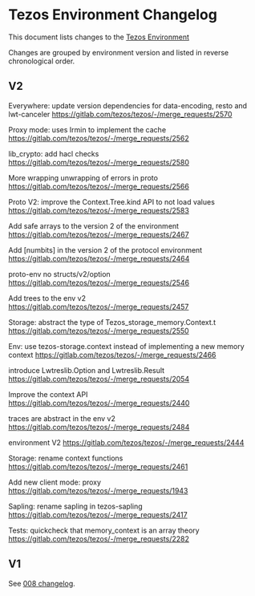 # Tezos Environment Changelog

This document lists changes to the [Tezos Environment](https://tezos.gitlab.io/shell/the_big_picture.html#the-economic-protocol-environment-and-compiler)

Changes are grouped by environment version and listed in reverse chronological order.

## V2 

Everywhere: update version dependencies for data-encoding, resto and lwt-canceler
https://gitlab.com/tezos/tezos/-/merge_requests/2570

Proxy mode: uses Irmin to implement the cache
https://gitlab.com/tezos/tezos/-/merge_requests/2562

lib_crypto: add hacl checks
https://gitlab.com/tezos/tezos/-/merge_requests/2580

More wrapping unwrapping of errors in proto
https://gitlab.com/tezos/tezos/-/merge_requests/2566

Proto V2: improve the Context.Tree.kind API to not load values
https://gitlab.com/tezos/tezos/-/merge_requests/2583

Add safe arrays to the version 2 of the environment
https://gitlab.com/tezos/tezos/-/merge_requests/2467

Add [numbits] in the version 2 of the protocol environment
https://gitlab.com/tezos/tezos/-/merge_requests/2464

proto-env no structs/v2/option
https://gitlab.com/tezos/tezos/-/merge_requests/2546

Add trees to the env v2
https://gitlab.com/tezos/tezos/-/merge_requests/2457

Storage: abstract the type of Tezos_storage_memory.Context.t
https://gitlab.com/tezos/tezos/-/merge_requests/2550

Env: use tezos-storage.context instead of implementing a new memory context
https://gitlab.com/tezos/tezos/-/merge_requests/2466

introduce Lwtreslib.Option and Lwtreslib.Result
https://gitlab.com/tezos/tezos/-/merge_requests/2054

Improve the context API
https://gitlab.com/tezos/tezos/-/merge_requests/2440

traces are abstract in the env v2
https://gitlab.com/tezos/tezos/-/merge_requests/2484

environment V2
https://gitlab.com/tezos/tezos/-/merge_requests/2444

Storage: rename context functions
https://gitlab.com/tezos/tezos/-/merge_requests/2461

Add new client mode: proxy
https://gitlab.com/tezos/tezos/-/merge_requests/1943

Sapling: rename sapling in tezos-sapling
https://gitlab.com/tezos/tezos/-/merge_requests/2417

Tests: quickcheck that memory_context is an array theory
https://gitlab.com/tezos/tezos/-/merge_requests/2282

## V1

See [008 changelog](https://tezos.gitlab.io/protocols/008_edo.html#environment-v1).
